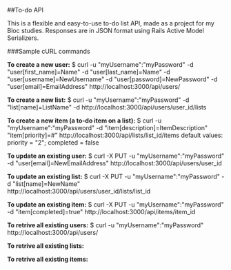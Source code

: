 ##To-do API

This is a flexible and easy-to-use to-do list API, made as a project for my Bloc studies. Responses are in JSON format using Rails Active Model Serializers.

###Sample cURL commands

**To create a new user:**
$ curl -u "myUsername":"myPassword" -d "user[first_name]=Name" -d "user[last_name]=Name" -d "user[username]=NewUsername" -d "user[password]=NewPassword" -d "user[email]=EmailAddress" http://localhost:3000/api/users/

**To create a new list:**
$ curl -u "myUsername":"myPassword" -d "list[name]=ListName" -d http://localhost:3000/api/users/user_id/lists

**To create a new item (a to-do item on a list):**
$ curl -u "myUsername":"myPassword" -d "item[description]=ItemDescription" "item[priority]=#" http://localhost:3000/api/lists/list_id/items
default values: priority = "2"; completed = false

**To update an existing user:**
$ curl -X PUT -u "myUsername":"myPassword" -d "user[email]=NewEmailAddress" http://localhost:3000/api/users/user_id

**To update an existing list:**
$ curl -X PUT -u "myUsername":"myPassword" -d "list[name]=NewName" http://localhost:3000/api/users/user_id/lists/list_id

**To update an existing item:**
$ curl -X PUT -u "myUsername":"myPassword" -d "item[completed]=true" http://localhost:3000/api/items/item_id

**To retrive all existing users:**
$ curl -u "myUsername":"myPassword" http://localhost:3000/api/users/

**To retrive all existing lists:**


**To retrive all existing items:**

